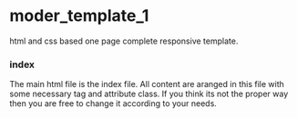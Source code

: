 # moder_template_1
html and css based one page complete responsive template.

### index 
The main html file is the index file. All content are aranged in this file with some necessary tag and attribute class. If you think its not the proper way then you are free to change it according to your needs.
